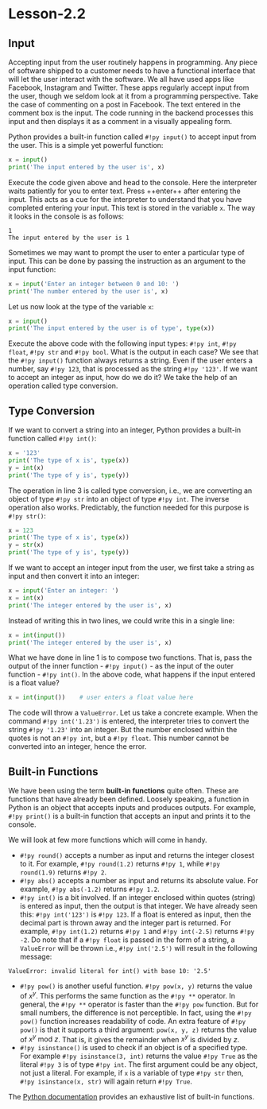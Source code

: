 # Lesson-2.2

## Input

Accepting input from the user routinely happens in programming. Any piece of software shipped to a customer needs to have a functional interface that will let the user interact with the software. We all have used apps like Facebook, Instagram and Twitter. These apps regularly accept input from the user, though we seldom look at it from a programming perspective. Take the case of commenting on a post in Facebook. The text entered in the comment box is the input. The code running in the backend processes this input and then displays it as a comment in a visually appealing form.

Python provides a built-in function called `#!py input()` to accept input from the user. This is a simple yet powerful function:

```python linenums="1"
x = input()
print('The input entered by the user is', x)
```

Execute the code given above and head to the console. Here the interpreter waits patiently for you to enter text. Press ++enter++ after entering the input. This acts as a cue for the interpreter to understand that you have completed entering your input. This text is stored in the variable `x`. The way it looks in the console is as follows:

```
1
The input entered by the user is 1
```

Sometimes we may want to prompt the user to enter a particular type of input. This can be done by passing the instruction as an argument to the input function:

```python linenums="1"
x = input('Enter an integer between 0 and 10: ')
print('The number entered by the user is', x)
```

Let us now look at the type of the variable `x`:

```python linenums="1"
x = input()
print('The input entered by the user is of type', type(x))
```

Execute the above code with the following input types: `#!py int`, `#!py float`, `#!py str` and `#!py bool`. What is the output in each case? We see that the `#!py input()` function always returns a string. Even if the user enters a number, say `#!py 123`, that is processed as the string `#!py '123'`. If we want to accept an integer as input, how do we do it? We take the help of an operation called type conversion.



## Type Conversion

If we want to convert a string into an integer, Python provides a built-in function called `#!py int()`:

```python linenums="1"
x = '123'
print('The type of x is', type(x))
y = int(x)
print('The type of y is', type(y))
```

The operation in line 3 is called type conversion, i.e., we are converting an object of type `#!py str` into an object of type `#!py int`. The inverse operation also works. Predictably, the function needed for this purpose is `#!py str()`:

```python linenums="1"
x = 123
print('The type of x is', type(x))
y = str(x)
print('The type of y is', type(y))
```

If we want to accept an integer input from the user, we first take a string as input and then convert it into an integer:

```python linenums="1"
x = input('Enter an integer: ')
x = int(x)
print('The integer entered by the user is', x)
```

Instead of writing this in two lines, we could write this in a single line:

```python linenums="1"
x = int(input())
print('The integer entered by the user is', x)
```

What we have done in line 1 is to compose two functions. That is, pass the output of the inner function - `#!py input()` - as the input of the outer function - `#!py int()`. In the above code, what happens if the input entered is a float value?

```python
x = int(input())	# user enters a float value here
```

The code will throw a `ValueError`. Let us take a concrete example. When the command `#!py int('1.23')` is entered, the interpreter tries to convert the string `#!py '1.23'` into an integer. But the number enclosed within the quotes is not an `#!py int`, but a `#!py float`. This number cannot be converted into an integer, hence the error.



## Built-in Functions

We have been using the term **built-in functions** quite often. These are functions that have already been defined. Loosely speaking, a function in Python is an object that accepts inputs and produces outputs. For example, `#!py print()` is a built-in function that accepts an input and prints it to the console.

We will look at few more functions which will come in handy. 

- `#!py round()` accepts a number as input and returns the integer closest to it. For example, `#!py round(1.2)` returns `#!py 1`, while `#!py round(1.9)` returns `#!py 2`.
- `#!py abs()` accepts a number as input and returns its absolute value. For example, `#!py abs(-1.2)` returns `#!py 1.2`.
- `#!py int()` is a bit involved. If an integer enclosed within quotes (string) is entered as input, then the output is that integer. We have already seen this: `#!py int('123')` is `#!py 123`. If a float is entered as input, then the decimal part is thrown away and the integer part is returned. For example, `#!py int(1.2)` returns `#!py 1` and `#!py int(-2.5)` returns `#!py -2`. Do note that if a `#!py float` is passed in the form of a string, a `ValueError` will be thrown i.e., `#!py int('2.5')` will result in the following message:
```
ValueError: invalid literal for int() with base 10: '2.5'
```
- `#!py pow()` is another useful function. `#!py pow(x, y)` returns the value of $x^{y}$.  This performs the same function as the `#!py **` operator. In general, the `#!py **` operator is faster than the `#!py pow` function. But for small numbers, the difference is not perceptible. In fact, using the `#!py pow()` function increases readability of code. An extra feature of `#!py pow()` is that it supports a third argument: `pow(x, y, z)` returns the value of $x^{y} \text{ mod } z$. That is, it gives the remainder when $x^y$ is divided by $z$.
- `#!py isinstance()` is used to check if an object is of a specified type. For example `#!py isinstance(3, int)` returns the value `#!py True` as the literal `#!py 3` is of type `#!py int`.  The first argument could be any object, not just a literal. For example, if `x` is a variable of type `#!py str` then, `#!py isinstance(x, str)` will again return `#!py True`.

The [Python documentation](https://docs.python.org/3/library/functions.html) provides an exhaustive list of built-in functions.


